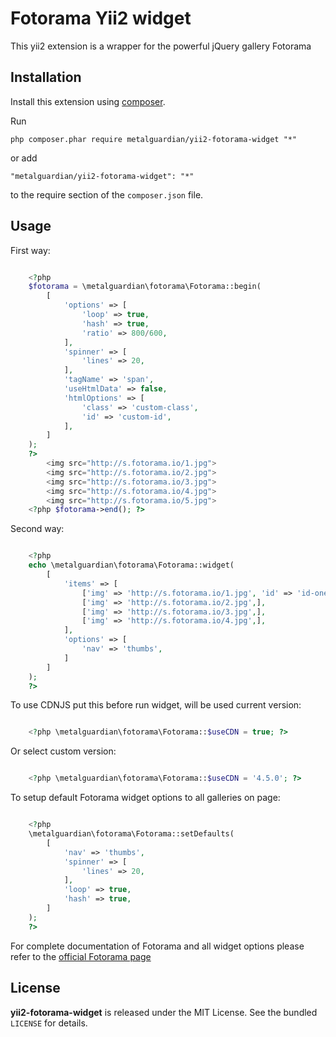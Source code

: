 Fotorama Yii2 widget
====================
This yii2 extension is a wrapper for the powerful jQuery gallery Fotorama

Installation
------------

Install this extension using [composer](http://getcomposer.org/download/).

Run

```
php composer.phar require metalguardian/yii2-fotorama-widget "*"
```

or add

```
"metalguardian/yii2-fotorama-widget": "*"
```

to the require section of the `composer.json` file.


Usage
-----

First way:

```php

    <?php 
    $fotorama = \metalguardian\fotorama\Fotorama::begin(
        [
            'options' => [
                'loop' => true,
                'hash' => true,
                'ratio' => 800/600,
            ],
            'spinner' => [
                'lines' => 20,
            ],
            'tagName' => 'span',
            'useHtmlData' => false,
            'htmlOptions' => [
                'class' => 'custom-class',
                'id' => 'custom-id',
            ],
        ]
    ); 
    ?>
        <img src="http://s.fotorama.io/1.jpg">    
        <img src="http://s.fotorama.io/2.jpg">
        <img src="http://s.fotorama.io/3.jpg">
        <img src="http://s.fotorama.io/4.jpg">
        <img src="http://s.fotorama.io/5.jpg">
    <?php $fotorama->end(); ?>

```

Second way:

```php

    <?php 
    echo \metalguardian\fotorama\Fotorama::widget(
        [
            'items' => [
                ['img' => 'http://s.fotorama.io/1.jpg', 'id' => 'id-one',],
                ['img' => 'http://s.fotorama.io/2.jpg',],
                ['img' => 'http://s.fotorama.io/3.jpg',],
                ['img' => 'http://s.fotorama.io/4.jpg',],
            ],
            'options' => [
                'nav' => 'thumbs',
            ]
        ]
    ); 
    ?>

```

To use CDNJS put this before run widget, will be used current version:

```php

    <?php \metalguardian\fotorama\Fotorama::$useCDN = true; ?>

```

Or select custom version:

```php

    <?php \metalguardian\fotorama\Fotorama::$useCDN = '4.5.0'; ?>

```

To setup default Fotorama widget options to all galleries on page:

```php

    <?php 
    \metalguardian\fotorama\Fotorama::setDefaults(
        [
            'nav' => 'thumbs',
            'spinner' => [
                'lines' => 20,
            ],
            'loop' => true,
            'hash' => true,
        ]
    );
    ?>

```

For complete documentation of Fotorama and all widget options please refer to the [official Fotorama page](http://fotorama.io/)

License
-------

**yii2-fotorama-widget** is released under the MIT License. See the bundled `LICENSE` for details.
